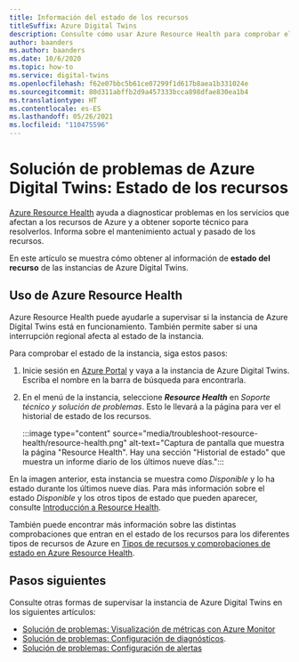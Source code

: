 ```yaml
---
title: Información del estado de los recursos
titleSuffix: Azure Digital Twins
description: Consulte cómo usar Azure Resource Health para comprobar el estado de la instancia de Azure Digital Twins.
author: baanders
ms.author: baanders
ms.date: 10/6/2020
ms.topic: how-to
ms.service: digital-twins
ms.openlocfilehash: f62e07bbc5b61ce07299f1d617b8aea1b331024e
ms.sourcegitcommit: 80d311abffb2d9a457333bcca898dfae830ea1b4
ms.translationtype: HT
ms.contentlocale: es-ES
ms.lasthandoff: 05/26/2021
ms.locfileid: "110475596"
---
```

# <a name="troubleshooting-azure-digital-twins-resource-health"></a>Solución de problemas de Azure Digital Twins: Estado de los recursos

[Azure Resource Health](../service-health/resource-health-overview.md) ayuda a diagnosticar problemas en los servicios que afectan a los recursos de Azure y a obtener soporte técnico para resolverlos. Informa sobre el mantenimiento actual y pasado de los recursos.

En este artículo se muestra cómo obtener al información de **estado del recurso** de las instancias de Azure Digital Twins.

## <a name="use-azure-resource-health"></a>Uso de Azure Resource Health

Azure Resource Health puede ayudarle a supervisar si la instancia de Azure Digital Twins está en funcionamiento. También permite saber si una interrupción regional afecta al estado de la instancia.

Para comprobar el estado de la instancia, siga estos pasos:

1. Inicie sesión en [Azure Portal](https://portal.azure.com) y vaya a la instancia de Azure Digital Twins. Escriba el nombre en la barra de búsqueda para encontrarla. 

2. En el menú de la instancia, seleccione _**Resource Health**_ en *Soporte técnico y solución de problemas*. Esto le llevará a la página para ver el historial de estado de los recursos. 

    :::image type="content" source="media/troubleshoot-resource-health/resource-health.png" alt-text="Captura de pantalla que muestra la página &quot;Resource Health&quot;. Hay una sección &quot;Historial de estado&quot; que muestra un informe diario de los últimos nueve días.":::

En la imagen anterior, esta instancia se muestra como *Disponible* y lo ha estado durante los últimos nueve días. Para más información sobre el estado *Disponible* y los otros tipos de estado que pueden aparecer, consulte [Introducción a Resource Health](../service-health/resource-health-overview.md).

También puede encontrar más información sobre las distintas comprobaciones que entran en el estado de los recursos para los diferentes tipos de recursos de Azure en [Tipos de recursos y comprobaciones de estado en Azure Resource Health](../service-health/resource-health-checks-resource-types.md).

## <a name="next-steps"></a>Pasos siguientes

Consulte otras formas de supervisar la instancia de Azure Digital Twins en los siguientes artículos:
* [Solución de problemas: Visualización de métricas con Azure Monitor](troubleshoot-metrics.md)
* [Solución de problemas: Configuración de diagnósticos](troubleshoot-diagnostics.md).
* [Solución de problemas: Configuración de alertas](troubleshoot-alerts.md)

